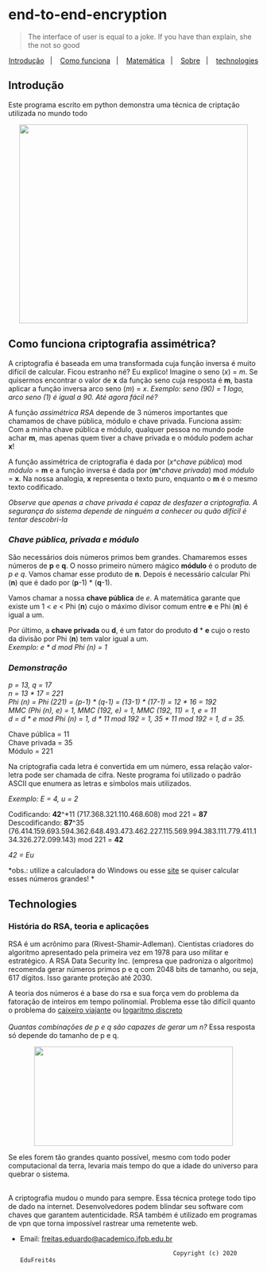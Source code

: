 # end-to-end-encryption

> The interface of user is equal to a joke. If you have than explain, she the not so good

<p align="center">
  <a href="#-introdução">Introdução</a>&nbsp;&nbsp;&nbsp;|&nbsp;&nbsp;&nbsp;
  <a href="#-works">Como funciona</a>&nbsp;&nbsp;&nbsp;|&nbsp;&nbsp;&nbsp;
  <a href="#-Demonstração">Matemática</a>&nbsp;&nbsp;&nbsp;|&nbsp;&nbsp;&nbsp;
  <a href="#História do RSA, teoria e aplicações">Sobre</a>&nbsp;&nbsp;&nbsp;|&nbsp;&nbsp;&nbsp;
  <a href="#technologies">technologies</a>
</p>


## Introdução
Este programa escrito em python demonstra uma técnica de criptação utilizada no mundo todo 

<p align="center">
  <img width="460" height="400" src="https://github.com/EduFreit4s/end-to-end-encryption/blob/master/images/home.PNG">
</p>

## Como funciona criptografia assimétrica?

A criptografia é baseada em uma transformada cuja função inversa é muito difícil de calcular. Ficou estranho né? Eu explico! Imagine o seno (*x*) = *m*. Se quisermos encontrar o valor de **x** da função seno cuja resposta é **m**, basta aplicar a função inversa arco seno (*m*) = *x*. *Exemplo: seno (90) = 1 logo, arco seno (1) é igual a 90.* *Até agora fácil né?*

A função *assimétrica RSA* depende de 3 números importantes que chamamos de chave pública, módulo e chave privada. Funciona assim:
Com a minha chave pública e módulo, qualquer pessoa no mundo pode achar **m**, mas apenas quem tiver a chave privada e o módulo podem achar **x**!

A função assimétrica de criptografia é dada por (*x*^*chave pública*) mod *módulo* = **m** e a função inversa é dada por (**m**^*chave privada*) mod *módulo* = **x**. Na nossa analogia, **x** representa o texto puro, enquanto o **m** é o mesmo texto codificado.  

*Observe que apenas a chave privada é capaz de desfazer a criptografia. A segurança do sistema depende de ninguém a conhecer ou quão difícil é tentar descobri-la*

### *Chave pública, privada e módulo*

São necessários dois números primos bem grandes. Chamaremos esses números de **p** e **q**. O nosso primeiro número mágico **módulo** é o produto de *p e q*. Vamos chamar esse produto de **n**.
Depois é necessário calcular Phi (**n**) que é dado por (**p**-1) * (**q**-1).

Vamos chamar a nossa **chave pública** de *e*. A matemática garante que existe um 1 < *e* < Phi (**n**) cujo o máximo divisor comum entre **e** e Phi (**n**) é igual a um.

Por último, a **chave privada** ou **d**, é um fator do produto **d** * **e** cujo o resto da divisão por Phi (**n**) tem valor igual a um. <br/> *Exemplo: e * d mod Phi (n) = 1*

### *Demonstração*

*p = 13, q = 17* <br/>
*n = 13 * 17 = 221* <br/>
*Phi (n) = Phi (221) = (p-1) * (q-1) = (13-1) * (17-1) = 12 * 16 = 192* <br/>
*MMC (Phi (n), e) = 1, MMC (192, e) = 1, MMC (192, 11) = 1, e = 11* <br/>
*d = d * e mod Phi (n) = 1, d * 11 mod 192 = 1, 35 * 11 mod 192 = 1, d = 35.* <br/>

Chave pública = 11 <br/>
Chave privada = 35 <br/>
Módulo = 221 <br/>

Na criptografia cada letra é convertida em um número, essa relação valor-letra pode ser chamada de cifra. Neste programa foi utilizado o padrão ASCII que enumera as letras e símbolos mais utilizados.

*Exemplo: E = 4, u = 2*

Codificando: **42**^*11 (717.368.321.110.468.608) mod 221 = **87** <br/>
Descodificando: **87**^35 (76.414.159.693.594.362.648.493.473.462.227.115.569.994.383.111.779.411.134.326.272.099.143) mod 221 = **42** <br/>

*42 = Eu*

*obs.: utilize a calculadora do Windows ou esse [site](https://www.wolframalpha.com/) se quiser calcular esses números grandes! *

## Technologies

### História do RSA, teoria e aplicações

RSA é um acrônimo para (Rivest-Shamir-Adleman). Cientistas criadores do algoritmo apresentado pela primeira vez em 1978 para uso militar e estratégico. 
A RSA Data Security Inc. (empresa que padroniza o algoritmo) recomenda gerar números primos p e q com 2048 bits de tamanho, ou seja, 617 dígitos. Isso garante proteção até 2030.  

A teoria dos números é a base do rsa e sua força vem do problema da fatoração de inteiros em tempo polinomial. Problema esse tão difícil quanto o problema do [caixeiro viajante](https://pt.wikipedia.org/wiki/Problema_do_caixeiro-viajante) ou [logaritmo discreto](https://pt.wikipedia.org/wiki/Logaritmo_discreto) <br/><br/>
*Quantas combinações de p e q são capazes de gerar um n?* Essa resposta só depende do tamanho de p e q. <br/>
<p align="center">
  <img width="400" height="200" src="https://github.com/EduFreit4s/end-to-end-encryption/blob/master/images/404.jpg">
</p>
Se eles forem tão grandes quanto possível, mesmo com todo poder computacional da terra, levaria mais tempo do que a idade do universo para quebrar o sistema.<br/><br/>

A criptografia mudou o mundo para sempre. Essa técnica protege todo tipo de dado na internet. Desenvolvedores podem blindar seu software com chaves que garantem autenticidade. RSA também é utilizado em programas de vpn que torna impossível rastrear uma remetente web. 


- Email:  [freitas.eduardo@academico.ifpb.edu.br](mailto:freitas.eduardo@academico.ifpb.edu.br)
                                          
                                                
                                                 Copyright (c) 2020 EduFreit4s





